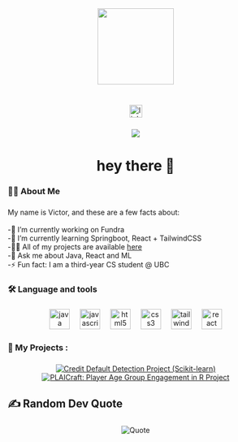 <div align="center">
  <img height="150" src="https://media2.giphy.com/media/v1.Y2lkPTc5MGI3NjExMXR6Z3lwNHpuZHdvZ2t6eTFxN2d0ZGUzdW1pZjR2azhycW11am03diZlcD12MV9pbnRlcm5hbF9naWZfYnlfaWQmY3Q9Zw/l0Iy2PyFmAFOC7m24/giphy.gif"  />
</div>

###

<br clear="both">

<div align="center">
  <a href="https://www.linkedin.com/in/vvictort20/" target="_blank">
    <img src="https://img.shields.io/static/v1?message=LinkedIn&logo=linkedin&label=&color=0077B5&logoColor=white&labelColor=&style=for-the-badge" height="25" alt="linkedin logo"  />
  </a>
</div>

###

<div align="center">
  <img src="https://visitor-badge.laobi.icu/badge?page_id=vvictort.vvictort&"  />
</div>

###

<h1 align="center">hey there 👋</h1>

###

<h3 align="left">👩‍💻  About Me</h3>

###

<p align="left">My name is Victor, and these are a few facts about:<br><br>-🔭 I’m currently working on Fundra<br>-🌱 I’m currently learning Springboot, React + TailwindCSS<br>-👨‍💻 All of my projects are available <a href="https://github.com/vvictort" target="_blank">here</a><br>-💬 Ask me about Java, React and ML<br>-⚡ Fun fact: I am a third-year CS student @ UBC</p>

###

<h3 align="left">🛠 Language and tools</h3>

###

<div align="center">
  <img src="https://skillicons.dev/icons?i=java" height="40" alt="java logo"  />
  <img width="12" />
  <img src="https://skillicons.dev/icons?i=js" height="40" alt="javascript logo"  />
  <img width="12" />
  <img src="https://skillicons.dev/icons?i=html" height="40" alt="html5 logo"  />
  <img width="12" />
  <img src="https://skillicons.dev/icons?i=css" height="40" alt="css3 logo"  />
  <img width="12" />
  <img src="https://skillicons.dev/icons?i=tailwind" height="40" alt="tailwindcss logo"  />
  <img width="12" />
  <img src="https://skillicons.dev/icons?i=react" height="40" alt="react logo"  />
</div>

###

<h3 align="left">🚀   My Projects :</h3>

###

<div align="center">
  <a href="https://github.com/vvictort/ml_credit-default-detection" target="_blank">
    <img src="https://img.shields.io/badge/Credit%20Default%20Detection-%23007acc?style=for-the-badge&logo=python&logoColor=white" alt="Credit Default Detection Project (Scikit-learn)" />
  </a>
  
  <a href="https://github.com/vvictort/minecraft_group_project" target="_blank">
    <img src="https://img.shields.io/badge/Player%20Engagement%20(KNN)-%2300add8?style=for-the-badge&logo=r&logoColor=white" alt="PLAICraft: Player Age Group Engagement in R Project" />
  </a>

</div>

###

<h2 align="left">✍️ Random Dev Quote</h2>

###

<p align="center">
  <img src="https://quotes-github-readme.vercel.app/api?type=horizontal&theme=gruvbox" alt="Quote" />
</p>

###
